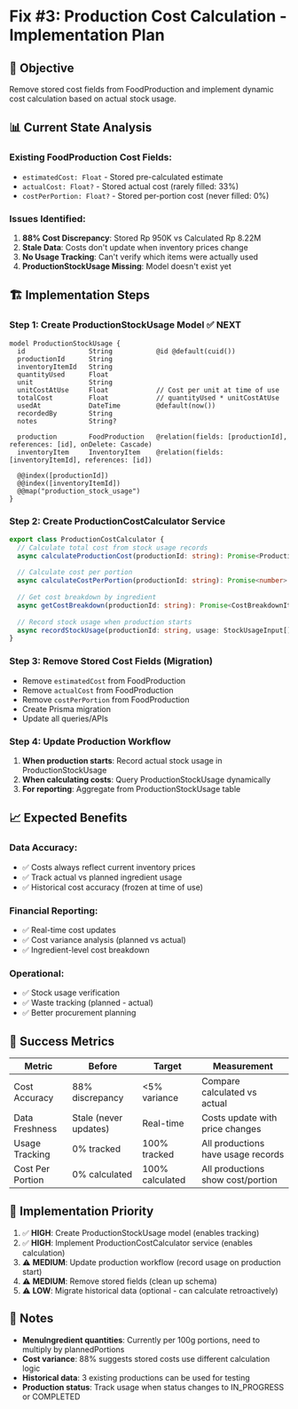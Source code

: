 # Fix #3: Production Cost Calculation - Implementation Plan

## 🎯 Objective
Remove stored cost fields from FoodProduction and implement dynamic cost calculation based on actual stock usage.

## 📊 Current State Analysis

### Existing FoodProduction Cost Fields:
- `estimatedCost: Float` - Stored pre-calculated estimate
- `actualCost: Float?` - Stored actual cost (rarely filled: 33%)
- `costPerPortion: Float?` - Stored per-portion cost (never filled: 0%)

### Issues Identified:
1. **88% Cost Discrepancy**: Stored Rp 950K vs Calculated Rp 8.22M
2. **Stale Data**: Costs don't update when inventory prices change
3. **No Usage Tracking**: Can't verify which items were actually used
4. **ProductionStockUsage Missing**: Model doesn't exist yet

## 🏗️ Implementation Steps

### Step 1: Create ProductionStockUsage Model ✅ NEXT
```prisma
model ProductionStockUsage {
  id                String           @id @default(cuid())
  productionId      String
  inventoryItemId   String
  quantityUsed      Float
  unit              String
  unitCostAtUse     Float            // Cost per unit at time of use
  totalCost         Float            // quantityUsed * unitCostAtUse
  usedAt            DateTime         @default(now())
  recordedBy        String
  notes             String?
  
  production        FoodProduction   @relation(fields: [productionId], references: [id], onDelete: Cascade)
  inventoryItem     InventoryItem    @relation(fields: [inventoryItemId], references: [id])
  
  @@index([productionId])
  @@index([inventoryItemId])
  @@map("production_stock_usage")
}
```

### Step 2: Create ProductionCostCalculator Service
```typescript
export class ProductionCostCalculator {
  // Calculate total cost from stock usage records
  async calculateProductionCost(productionId: string): Promise<ProductionCostResult>
  
  // Calculate cost per portion
  async calculateCostPerPortion(productionId: string): Promise<number>
  
  // Get cost breakdown by ingredient
  async getCostBreakdown(productionId: string): Promise<CostBreakdownItem[]>
  
  // Record stock usage when production starts
  async recordStockUsage(productionId: string, usage: StockUsageInput[]): Promise<void>
}
```

### Step 3: Remove Stored Cost Fields (Migration)
- Remove `estimatedCost` from FoodProduction
- Remove `actualCost` from FoodProduction  
- Remove `costPerPortion` from FoodProduction
- Create Prisma migration
- Update all queries/APIs

### Step 4: Update Production Workflow
1. **When production starts**: Record actual stock usage in ProductionStockUsage
2. **When calculating costs**: Query ProductionStockUsage dynamically
3. **For reporting**: Aggregate from ProductionStockUsage table

## 📈 Expected Benefits

### Data Accuracy:
- ✅ Costs always reflect current inventory prices
- ✅ Track actual vs planned ingredient usage
- ✅ Historical cost accuracy (frozen at time of use)

### Financial Reporting:
- ✅ Real-time cost updates
- ✅ Cost variance analysis (planned vs actual)
- ✅ Ingredient-level cost breakdown

### Operational:
- ✅ Stock usage verification
- ✅ Waste tracking (planned - actual)
- ✅ Better procurement planning

## 🎯 Success Metrics

| Metric | Before | Target | Measurement |
|--------|--------|--------|-------------|
| Cost Accuracy | 88% discrepancy | <5% variance | Compare calculated vs actual |
| Data Freshness | Stale (never updates) | Real-time | Costs update with price changes |
| Usage Tracking | 0% tracked | 100% tracked | All productions have usage records |
| Cost Per Portion | 0% calculated | 100% calculated | All productions show cost/portion |

## 🚀 Implementation Priority

1. ✅ **HIGH**: Create ProductionStockUsage model (enables tracking)
2. ✅ **HIGH**: Implement ProductionCostCalculator service (enables calculation)
3. ⚠️ **MEDIUM**: Update production workflow (record usage on production start)
4. ⚠️ **MEDIUM**: Remove stored fields (clean up schema)
5. ⚠️ **LOW**: Migrate historical data (optional - can calculate retroactively)

## 📝 Notes

- **MenuIngredient quantities**: Currently per 100g portions, need to multiply by plannedPortions
- **Cost variance**: 88% suggests stored costs use different calculation logic
- **Historical data**: 3 existing productions can be used for testing
- **Production status**: Track usage when status changes to IN_PROGRESS or COMPLETED
